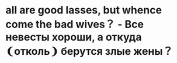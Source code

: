 # all are good lasses, but whence come the bad wives？ - Все невесты хороши, а откуда ❨отколь❩ берутся злые жены？
